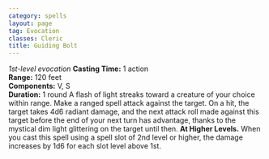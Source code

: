 ```yaml
---
category: spells
layout: page
tag: Evocation
classes: Cleric
title: Guiding Bolt 
---
```

_1st-level evocation_ 
**Casting Time:** 1 action   
**Range:** 120 feet    
**Components:** V, S    
**Duration:** 1 round 
A flash of light streaks toward a creature of your choice within range. Make a ranged spell attack against the target. On a hit, the target takes 4d6 radiant damage, and the next attack roll made against this target before the end of your next turn has advantage, thanks to the mystical dim light glittering on the target until then. 
**At Higher Levels.** When you cast this spell using a spell slot of 2nd level or higher, the damage increases by 1d6 for each slot level above 1st. 